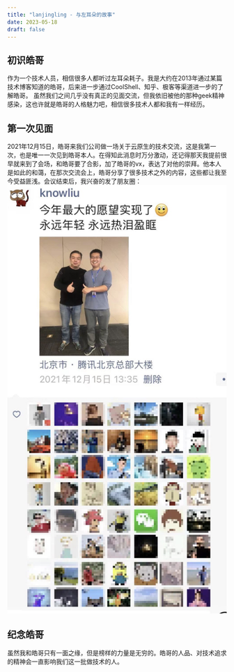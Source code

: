 ```yaml
--- 
title: "lanjingling - 与左耳朵的故事"
date: 2023-05-18
draft: false
---
```

## 初识皓哥

作为一个技术人员，相信很多人都听过左耳朵耗子。我是大约在2013年通过某篇技术博客知道的皓哥，后来进一步通过CoolShell、知乎、极客等渠道进一步的了解皓哥。
虽然我们之间几乎没有真正的见面交流，但我依旧被他的那种geek精神感染，这也许就是皓哥的人格魅力吧，相信很多技术人都和我有一样经历。

## 第一次见面
2021年12月15日，皓哥来我们公司做一场关于云原生的技术交流，这是我第一次，也是唯一一次见到皓哥本人。在得知此消息时万分激动，还记得那天我提前很早就来到了会场，和皓哥要了合影，加了皓哥的vx，表达了对他的崇拜。他本人是如此的和蔼，在那次交流会上，皓哥分享了很多技术之外的内容，这些都让我至今受益匪浅。会议结束后，我兴奋的发了朋友圈：
![image.jpg](memory.jpg)


## 纪念皓哥
虽然我和皓哥只有一面之缘，但是榜样的力量是无穷的。皓哥的人品、对技术追求的精神会一直影响我们这一批做技术的人。
